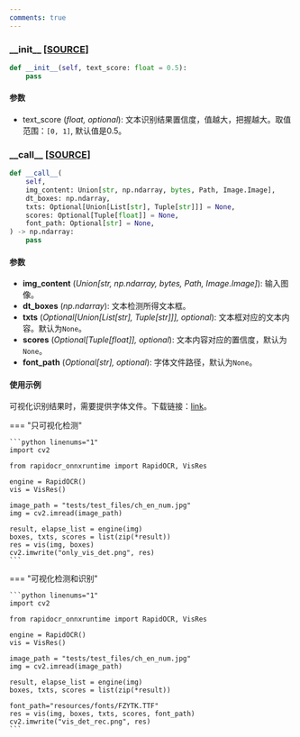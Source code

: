 ```yaml
---
comments: true
---
```


### **\_\_init\_\_** [[SOURCE]](https://github.com/RapidAI/RapidOCR/blob/ac5547345bf6609818dcb0cd9c5af93db3d17a6f/python/rapidocr_onnxruntime/utils/vis_res.py#L20)

```python linenums="1"
def __init__(self, text_score: float = 0.5):
    pass
```

#### 参数
- text_score (*float, optional*): 文本识别结果置信度，值越大，把握越大。取值范围：`[0, 1]`, 默认值是0.5。


### **\_\_call\_\_** [[SOURCE]](https://github.com/RapidAI/RapidOCR/blob/ac5547345bf6609818dcb0cd9c5af93db3d17a6f/python/rapidocr_onnxruntime/utils/vis_res.py#L24)

```python linenums="1"
def __call__(
    self,
    img_content: Union[str, np.ndarray, bytes, Path, Image.Image],
    dt_boxes: np.ndarray,
    txts: Optional[Union[List[str], Tuple[str]]] = None,
    scores: Optional[Tuple[float]] = None,
    font_path: Optional[str] = None,
) -> np.ndarray:
    pass
```

#### 参数
- **img_content** (*Union[str, np.ndarray, bytes, Path, Image.Image]*): 输入图像。
- **dt_boxes** (*np.ndarray*): 文本检测所得文本框。
- **txts** (*Optional[Union[List[str], Tuple[str]]], optional*): 文本框对应的文本内容。默认为`None`。
- **scores** (*Optional[Tuple[float]], optional*): 文本内容对应的置信度，默认为`None`。
- **font_path** (*Optional[str], optional*): 字体文件路径，默认为`None`。


#### 使用示例
可视化识别结果时，需要提供字体文件。下载链接：[link](https://github.com/RapidAI/RapidOCR/releases/download/v1.1.0/FZYTK.TTF)。

=== "只可视化检测"

    ```python linenums="1"
    import cv2

    from rapidocr_onnxruntime import RapidOCR, VisRes

    engine = RapidOCR()
    vis = VisRes()

    image_path = "tests/test_files/ch_en_num.jpg"
    img = cv2.imread(image_path)

    result, elapse_list = engine(img)
    boxes, txts, scores = list(zip(*result))
    res = vis(img, boxes)
    cv2.imwrite("only_vis_det.png", res)
    ```

=== "可视化检测和识别"

    ```python linenums="1"
    import cv2

    from rapidocr_onnxruntime import RapidOCR, VisRes

    engine = RapidOCR()
    vis = VisRes()

    image_path = "tests/test_files/ch_en_num.jpg"
    img = cv2.imread(image_path)

    result, elapse_list = engine(img)
    boxes, txts, scores = list(zip(*result))

    font_path="resources/fonts/FZYTK.TTF"
    res = vis(img, boxes, txts, scores, font_path)
    cv2.imwrite("vis_det_rec.png", res)
    ```
